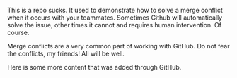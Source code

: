 
This is a repo sucks. It used to demonstrate how to solve a merge conflict when it occurs with your teammates. Sometimes Github will automatically solve the issue, other times it cannot and requires human intervention. Of course.

Merge conflicts are a very common part of working with GitHub. Do not fear the conflicts, my friends! All will be well. 



Here is some more content that was added through GitHub.


